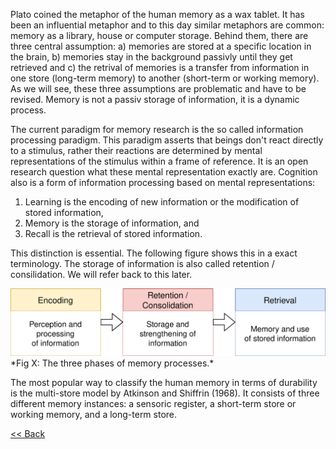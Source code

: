 Plato coined the metaphor of the human memory as a wax tablet. It has been an influential metaphor and to this day similar metaphors are common: memory as a library, house or computer storage. Behind them, there are three central assumption: a) memories are stored at a specific location in the brain, b) memories stay in the background passivly until they get retrieved and c) the retrival of memories is a transfer from information in one store (long-term memory) to another (short-term or working memory). As we will see, these three assumptions are problematic and have to be revised. Memory is not a passiv storage of information, it is a dynamic process.

The current paradigm for memory research is the so called information processing paradigm. This paradigm asserts that beings don't react directly to a stimulus, rather their reactions are determined by mental representations of the stimulus within a frame of reference. It is an open research question what these mental representation exactly are. Cognition also is a form of information processing based on mental representations: 
1. Learning is the encoding of new information or the modification of stored information,
2. Memory is the storage of information, and
3. Recall is the retrieval of stored information.

This distinction is essential. The following figure shows this in a exact terminology. The storage of information is also called retention / consilidation. We will refer back to this later. 

<img src="memory.svg" width="650">
*Fig X: The three phases of memory processes.*

The most popular way to classify the human memory in terms of durability is the multi-store model by Atkinson and Shiffrin (1968). It consists of three different memory instances: a sensoric register, a short-term store or working memory, and a long-term store. 


[<< Back](../index.md)
